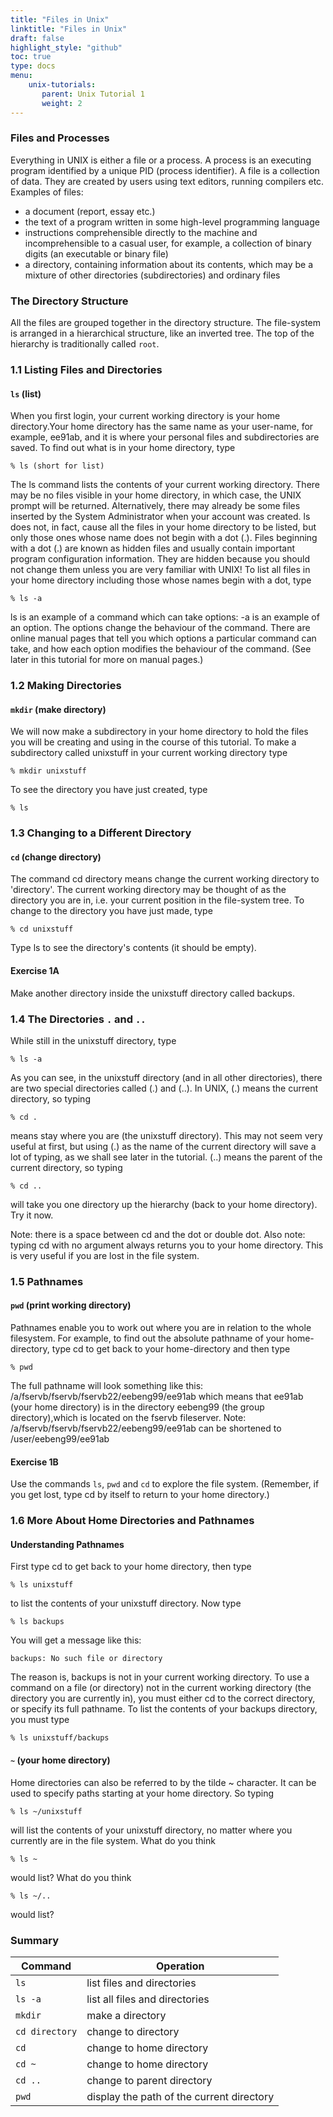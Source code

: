 ```yaml
---
title: "Files in Unix"
linktitle: "Files in Unix"
draft: false
highlight_style: "github"
toc: true
type: docs
menu:
    unix-tutorials:
       parent: Unix Tutorial 1
       weight: 2
---
```


### Files and Processes
Everything in UNIX is either a file or a process. A process is an executing program identified by a unique PID (process identifier). A file is a collection of data. They are created by users using text editors, running compilers etc. Examples of files:

* a document (report, essay etc.)
* the text of a program written in some high-level programming language
* instructions comprehensible directly to the machine and incomprehensible to a casual user, for example, a collection of binary digits (an executable or binary file)
* a directory, containing information about its contents, which may be a mixture of other directories (subdirectories) and ordinary files

### The Directory Structure
All the files are grouped together in the directory structure. The file-system is arranged in a hierarchical structure, like an inverted tree. The top of the hierarchy is traditionally called `root`.

### 1.1 Listing Files and Directories

#### `ls` (list)

When you first login, your current working directory is your home directory.Your home directory has the same name as your user-name, for example, ee91ab, and it is where your personal files and subdirectories are saved. To find out what is in your home directory, type

```
% ls (short for list)
```

The ls command lists the contents of your current working directory. There may be no files visible in your home directory, in which case, the UNIX prompt will be returned. Alternatively, there may already be some files inserted by the System Administrator when your account was created. ls does not, in fact, cause all the files in your home directory to be listed, but only those ones whose name does not begin with a dot (.). Files beginning with a dot (.) are known as hidden files and usually contain important program configuration information. They are hidden because you should not change them unless you are very familiar with UNIX! To list all files in your home directory including those whose names begin with a dot, type

```
% ls -a
```

ls is an example of a command which can take options: -a is an example of an option. The options change the behaviour of the command. There are online manual pages that tell you which options a particular command can take, and how each option modifies the behaviour of the command. (See later in this tutorial for more on manual pages.)

### 1.2 Making Directories

#### `mkdir` (make directory)

We will now make a subdirectory in your home directory to hold the files you will be creating and using in the course of this tutorial. To make a subdirectory called unixstuff in your current working directory type

```
% mkdir unixstuff
```
To see the directory you have just created, type

```
% ls
```

### 1.3 Changing to a Different Directory

#### `cd` (change directory)

The command cd directory means change the current working directory to 'directory'. The current working directory may be thought of as the directory you are in, i.e. your current position in the file-system tree. To change to the directory you have just made, type

```
% cd unixstuff
```

Type ls to see the directory's contents (it should be empty).

#### Exercise 1A

Make another directory inside the unixstuff directory called backups.

### 1.4 The Directories `.` and `..`

While still in the unixstuff directory, type

```
% ls -a
```

As you can see, in the unixstuff directory (and in all other directories), there are two special directories called (.) and (..). In UNIX, (.) means the current directory, so typing

```
% cd .
```

means stay where you are (the unixstuff directory). This may not seem very useful at first, but using (.) as the name of the current directory will save a lot of typing, as we shall see later in the tutorial. (..) means the parent of the current directory, so typing

```
% cd ..
```

will take you one directory up the hierarchy (back to your home directory). Try it now.

Note: there is a space between cd and the dot or double dot. Also note: typing cd with no argument always returns you to your home directory. This is very useful if you are lost in the file system.

### 1.5 Pathnames

#### `pwd` (print working directory)

Pathnames enable you to work out where you are in relation to the whole filesystem. For example, to find out the absolute pathname of your home-directory, type cd to get back to your home-directory and then type

```
% pwd
```

The full pathname will look something like this: /a/fservb/fservb/fservb22/eebeng99/ee91ab which means that ee91ab (your home directory) is in the directory eebeng99 (the group directory),which is located on the fservb fileserver. Note: /a/fservb/fservb/fservb22/eebeng99/ee91ab can be shortened to /user/eebeng99/ee91ab

#### Exercise 1B

Use the commands `ls`, `pwd` and `cd` to explore the file system. (Remember, if you get lost, type cd by itself to return to your home directory.)

### 1.6 More About Home Directories and Pathnames

#### Understanding Pathnames

First type cd to get back to your home directory, then type

```
% ls unixstuff
```

to list the contents of your unixstuff directory. Now type

```
% ls backups
```

You will get a message like this:
```
backups: No such file or directory
```

The reason is, backups is not in your current working directory. To use a command on a file (or directory) not in the current working directory (the directory you are currently in), you must either cd to the correct directory, or specify its full pathname. To list the contents of your backups directory, you must type

```
% ls unixstuff/backups
```

#### `~` (your home directory)

Home directories can also be referred to by the tilde ~ character. It can be used to specify paths starting at your home directory. So typing

```
% ls ~/unixstuff
```

will list the contents of your unixstuff directory, no matter where you currently are in the file system. What do you think

```
% ls ~
```

would list? What do you think

```
% ls ~/..
```

would list?

### Summary
| Command | Operation |
|---|---|
| `ls` | list files and directories |
| `ls -a` | list all files and directories |
| `mkdir` | make a directory |
| `cd directory` | change to directory |
| `cd` | change to home directory |
| `cd ~` | change to home directory |
| `cd ..` | change to parent directory |
| `pwd` | display the path of the current directory |


